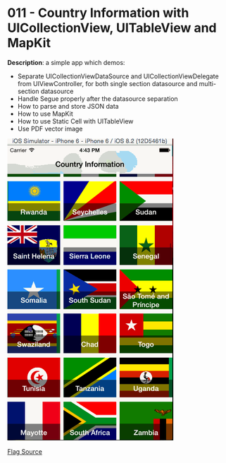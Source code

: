 # 011 - Country Information with UICollectionView, UITableView and MapKit

**Description**:  a simple app which demos:
* Separate UICollectionViewDataSource and UICollectionViewDelegate from UIViewController, for both single section datasource and multi-section datasource 
* Handle Segue properly after the datasource separation 
* How to parse and store JSON data 
* How to use MapKit 
* How to use Static Cell with UITableView 
* Use PDF vector image 

![Snapshot 1](https://github.com/vidaaudrey/011-Country-Information/blob/master/_snapshot/snapshot.gif)

[Flag Source](https://github.com/lipis/flag-icon-css )




